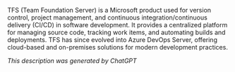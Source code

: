 TFS (Team Foundation Server) is a Microsoft product used for version control, project management, and continuous integration/continuous delivery (CI/CD) in software development. It provides a centralized platform for managing source code, tracking work items, and automating builds and deployments. TFS has since evolved into Azure DevOps Server, offering cloud-based and on-premises solutions for modern development practices.

*This description was generated by ChatGPT*